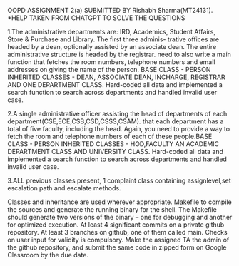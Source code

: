 OOPD ASSIGNMENT 2(a) SUBMITTED BY Rishabh Sharma(MT24131).
*HELP TAKEN FROM CHATGPT TO SOLVE THE QUESTIONS

1.The administrative departments are: IRD, Academics, Student Affairs, Store & Purchase and Library. The first three adminis-
trative offices are headed by a dean, optionally assisted by an associate dean. The entire administrative structure is headed by the registrar. need to also write a main function that fetches the room numbers, telephone numbers and email addresses on giving the name of the person. BASE CLASS - PERSON INHERITED CLASSES - DEAN, ASSOCIATE DEAN, INCHARGE, REGISTRAR AND ONE DEPARTMENT CLASS. Hard-coded all data and implemented a search function to search across departments and handled invalid user case.

2.A single administrative officer assisting the head of departments of each department(CSE,ECE,CSB,CSD,CSSS,CSAM). that each
department has a total of five faculty, including the head. Again, you need to provide a way to fetch the room and telephone numbers of each of these people.BASE CLASS - PERSON INHERITED CLASSES - HOD,FACULTY AN ACADEMIC DEPARTMENT CLASS AND UNIVERSITY CLASS. Hard-coded all data and implemented a search function to search across departments and handled invalid user case.

3.ALL previous classes present, 1 complaint class containing assignlevel,set escalation path and escalate methods.

Classes and inheritance are used wherever appropriate.
Makefile to compile the sources and generate the running binary for the shell. The Makefile should generate two versions of the binary – one for debugging and another for optimized execution.
At least 4 significant commits on a private github repository.
At least 3 branches on github, one of them called main.
Checks on user input for validity is compulsory.
Make the assigned TA the admin of the github repository, and submit the same code in zipped form on Google Classroom by the due date.